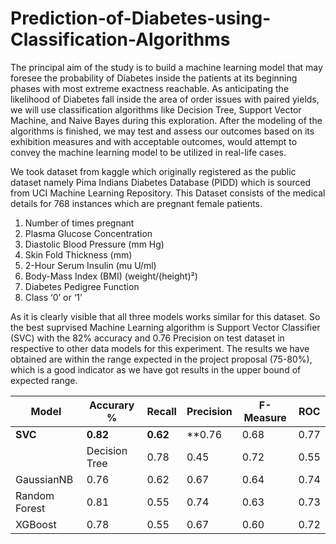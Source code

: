 # Prediction-of-Diabetes-using-Classification-Algorithms

The principal aim of the study is to build a machine learning model that may foresee the probability of Diabetes inside the patients at its beginning phases with most extreme exactness reachable. As anticipating the likelihood of Diabetes fall inside the area of order issues with paired yields, we will use classification algorithms like Decision Tree, Support Vector Machine, and Naive Bayes during this exploration. After the modeling of the algorithms is finished, we may test and assess our outcomes based on its exhibition measures and with acceptable outcomes, would attempt to convey the machine learning model to be utilized in real-life cases.

We took dataset from kaggle which originally registered as the public dataset namely Pima Indians Diabetes Database (PIDD) which is sourced from UCI Machine Learning Repository. This Dataset consists of the medical details for 768 instances which are pregnant female patients.

1. Number of times pregnant
2. Plasma Glucose Concentration
3. Diastolic Blood Pressure (mm Hg)
4. Skin Fold Thickness (mm)
5. 2-Hour Serum Insulin (mu U/ml)
6. Body-Mass Index (BMI) (weight/(height)²)
7. Diabetes Pedigree Function
8. Class ‘0’ or ‘1’

As it is clearly visible that all three models works similar for this dataset. So the best suprvised Machine Learning algorithm is Support Vector Classifier (SVC) with the 82% accuracy and 0.76 Precision on test dataset in respective to other data models for this experiment.
The results we have obtained are within the range expected in the project proposal (75-80%), which is a good indicator as we have got results in the upper bound of expected range.

|Model |	Accurary % | Recall |	Precision	| F-Measure	| ROC |
|------|-------------|---------|----------|-----------|-----|
|**SVC**	|**0.82**	|**0.62**	|**0.76	|0.68	|0.77|**
||Decision Tree	|0.78	|0.45	|0.72	|0.55	|0.69|
|GaussianNB	|0.76	|0.62	|0.67	|0.64	|0.74|
|Random Forest	|0.81	|0.55	|0.74	|0.63	|0.73|
|XGBoost	|0.78	|0.55	|0.67	|0.60	|0.72|
